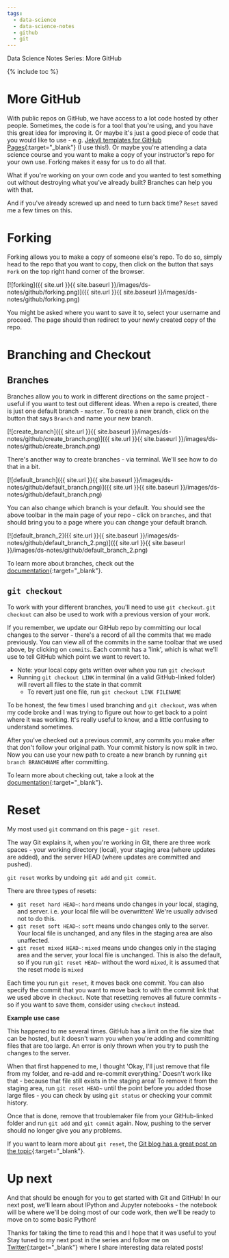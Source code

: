 ```yaml
---
tags:
  - data-science
  - data-science-notes
  - github
  - git
---
```

Data Science Notes Series: More GitHub

{% include toc %}

# More GitHub

With public repos on GitHub, we have access to a lot code hosted by other people. Sometimes, the code is for a tool that you're using, and you have this great idea for improving it. Or maybe it's just a good piece of code that you would like to use - e.g. [Jekyll templates for GitHub Pages](https://github.com/jekyll/jekyll/wiki/Themes){:target="_blank"} (I use this!). Or maybe you're attending a data science course and you want to make a copy of your instructor's repo for your own use. Forking makes it easy for us to do all that.

What if you're working on your own code and you wanted to test something out without destroying what you've already built? Branches can help you with that.

And if you've already screwed up and need to turn back time? `Reset` saved me a few times on this.

# Forking

Forking allows you to make a copy of someone else's repo. To do so, simply head to the repo that you want to copy, then click on the button that says `Fork` on the top right hand corner of the browser.

[![forking]({{ site.url }}{{ site.baseurl }}/images/ds-notes/github/forking.png)]({{ site.url }}{{ site.baseurl }}/images/ds-notes/github/forking.png)

You might be asked where you want to save it to, select your username and proceed. The page should then redirect to your newly created copy of the repo.

# Branching and Checkout

## Branches

Branches allow you to work in different directions on the same project - useful if you want to test out different ideas. When a repo is created, there is just one default branch - `master`. To create a new branch, click on the button that says `Branch` and name your new branch.

[![create_branch]({{ site.url }}{{ site.baseurl }}/images/ds-notes/github/create_branch.png)]({{ site.url }}{{ site.baseurl }}/images/ds-notes/github/create_branch.png)

There's another way to create branches - via terminal. We'll see how to do that in a bit.

[![default_branch]({{ site.url }}{{ site.baseurl }}/images/ds-notes/github/default_branch.png)]({{ site.url }}{{ site.baseurl }}/images/ds-notes/github/default_branch.png)

You can also change which branch is your default. You should see the above toolbar in the main page of your repo -  click on `branches`, and that should bring you to a page where you can change your default branch.

[![default_branch_2]({{ site.url }}{{ site.baseurl }}/images/ds-notes/github/default_branch_2.png)]({{ site.url }}{{ site.baseurl }}/images/ds-notes/github/default_branch_2.png)

To learn more about branches, check out the [documentation](https://git-scm.com/docs/git-branch){:target="_blank"}.

## `git checkout`

To work with your different branches, you'll need to use `git checkout`. `git checkout` can also be used to work with a previous version of your work.

If you remember, we update our GitHub repo by committing our local changes to the server - there's a record of all the commits that we made previously. You can view all of the commits in the same toolbar that we used above, by clicking on `commits`. Each commit has a 'link', which is what we'll use to tell GitHub which point we want to revert to.
- Note: your local copy gets written over when you run `git checkout`
- Running `git checkout LINK` in terminal (in a valid GitHub-linked folder) will revert all files to the state in that commit
    - To revert just one file, run `git checkout LINK FILENAME`

To be honest, the few times I used branching and `git checkout`, was when my code broke and I was trying to figure out how to get back to a point where it was working. It's really useful to know, and a little confusing to understand sometimes.

After you've checked out a previous commit, any commits you make after that don't follow your original path. Your commit history is now split in two. Now you can use your new path to create a new branch by running `git branch BRANCHNAME` after committing.

To learn more about checking out, take a look at the [documentation](https://www.git-scm.com/docs/git-checkout){:target="_blank"}.

# Reset

My most used `git` command on this page - `git reset`.

The way Git explains it, when you're working in Git, there are three work spaces - your working directory (local), your staging area (where updates are added), and the server HEAD (where updates are committed and pushed).

`git reset` works by undoing `git add` and `git commit`.

There are three types of resets:
- `git reset hard HEAD~`: `hard` means undo changes in your local, staging, and server. i.e. your local file will be overwritten! We're usually advised not to do this.
- `git reset soft HEAD~`: `soft` means undo changes only to the server. Your local file is unchanged, and any files in the staging area are also unaffected.
- `git reset mixed HEAD~`: `mixed` means undo changes only in the staging area and the server, your local file is unchanged. This is also the default, so if you run `git reset HEAD~` without the word `mixed`, it is assumed that the reset mode is `mixed`

Each time you run `git reset`, it moves back one commit. You can also specify the commit that you want to move back to with the commit link that we used above in `checkout`. Note that resetting removes all future commits - so if you want to save them, consider using `checkout` instead.

**Example use case**  

This happened to me several times. GitHub has a limit on the file size that can be hosted, but it doesn't warn you when you're adding and committing files that are too large. An error is only thrown when you try to push the changes to the server.

When that first happened to me, I thought 'Okay, I'll just remove that file from my folder, and re-add and re-commit everything.' Doesn't work like that - because that file still exists in the staging area! To remove it from the staging area, run `git reset HEAD~` until the point before you added those large files - you can check by using `git status` or checking your commit history.

Once that is done, remove that troublemaker file from your GitHub-linked folder and run `git add` and `git commit` again. Now, pushing to the server should no longer give you any problems.

If you want to learn more about `git reset`, the [Git blog has a great post on the topic](https://git-scm.com/blog){:target="_blank"}.

# Up next

And that should be enough for you to get started with Git and GitHub! In our next post, we'll learn about IPython and Jupyter notebooks - the notebook will be where we'll be doing most of our code work, then we'll be ready to move on to some basic Python!

Thanks for taking the time to read this and I hope that it was useful to you! Stay tuned to my next post in the series and follow me on [Twitter](https://twitter.com/joce_ong){:target="_blank"} where I share interesting data related posts!
